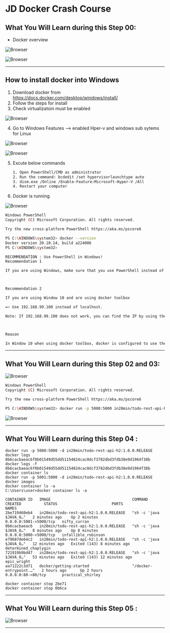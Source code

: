 # JD Docker Crash Course

## What You Will Learn during this Step 00:
- Docker overview

![Browser](Images/Microservices.png)

![Browser](Images/Docker.png)

---

## How to install docker into Windows

1. Download docker from https://docs.docker.com/desktop/windows/install/
2. Follow the steps for install
3. Check virtualizatoin must be enabled

![Browser](Images/Screenshot_01.png)

4. Go to Windows Features  --> enabled Hper-v and windows sub sytems for Linux

![Browser](Images/Screenshot_02.png)

![Browser](Images/Screenshot_03.png)

5. Excute below commands
  
   ```sh
   1. Open PowerShell/CMD as administrator 
   2. Run the command: bcdedit /set hypervisorlaunchtype auto
   3. dism.exe /Online /Enable-Feature:Microsoft-Hyper-V /All
   4. Restart your computer
   ```

6. Docker is running

![Browser](Images/Screenshot_04.png)

```sh
Windows PowerShell
Copyright (C) Microsoft Corporation. All rights reserved.

Try the new cross-platform PowerShell https://aka.ms/pscore6

PS C:\WINDOWS\system32> docker --version
Docker version 20.10.14, build a224086
PS C:\WINDOWS\system32>
```

```sh
RECOMMENDATION : Use PowerShell in Windows!
Recommendation 1

If you are using Windows, make sure that you use PowerShell instead of Command Prompt.



Recommendation 2

If you are using Window 10 and are using docker toolbox

=> Use 192.168.99.100 instead of localhost.

Note: If 192.168.99.100 does not work, you can find the IP by using the command docker-machine ip



Reason

In Window 10 when using docker toolbox, docker is configured to use the default machine with IP 192.168.99.100


```

---
## What You Will Learn during this Step 02 and 03:


![Browser](Images/Screenshot_05.png)

```sh
Windows PowerShell
Copyright (C) Microsoft Corporation. All rights reserved.

Try the new cross-platform PowerShell https://aka.ms/pscore6

PS C:\WINDOWS\system32> docker run -p 5000:5000 in28min/todo-rest-api-h2:1.0.0.RELEASE
```

![Browser](Images/Screenshot_06.png)

---
## What You Will Learn during this Step 04 :

```
docker run -p 5000:5000 -d in28min/todo-rest-api-h2:1.0.0.RELEASE
docker logs 0b6cacbaeac6f0b01549d55dd51154824cac0dcf3782dbd3fdb38e9d1964f38b
docker logs -f 0b6cacbaeac6f0b01549d55dd51154824cac0dcf3782dbd3fdb38e9d1964f38b
docker container ls
docker run -p 5001:5000 -d in28min/todo-rest-api-h2:1.0.0.RELEASE
docker images
docker container ls -a
C:\Users\user>docker container ls -a

CONTAINER ID   IMAGE                                    COMMAND                  CREATED          STATUS                        PORTS                    NAMES
2be719460eb4   in28min/todo-rest-api-h2:1.0.0.RELEASE   "sh -c 'java $JAVA_O…"   2 minutes ago    Up 2 minutes                  0.0.0.0:5001->5000/tcp   nifty_curran
0b6cacbaeac6   in28min/todo-rest-api-h2:1.0.0.RELEASE   "sh -c 'java $JAVA_O…"   8 minutes ago    Up 8 minutes                  0.0.0.0:5000->5000/tcp   infallible_robinson
e79687de64c2   in28min/todo-rest-api-h2:1.0.0.RELEASE   "sh -c 'java $JAVA_O…"   12 minutes ago   Exited (143) 8 minutes ago                             determined_chaplygin
721919b9bd47   in28min/todo-rest-api-h2:1.0.0.RELEASE   "sh -c 'java $JAVA_O…"   53 minutes ago   Exited (143) 12 minutes ago                            epic_wright
aa71222c3d71   docker/getting-started                   "/docker-entrypoint.…"   2 hours ago      Up 2 hours                    0.0.0.0:80->80/tcp       practical_shirley

docker container stop 2be71
docker container stop 0b6ca
```
---
## What You Will Learn during this Step 05 :


![Browser](Images/Screenshot_07.png)

---






